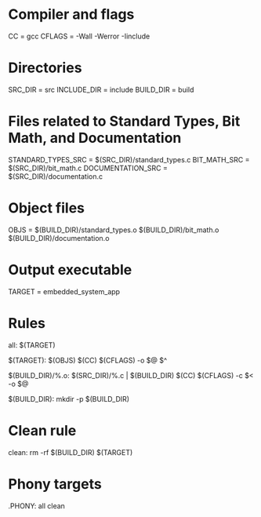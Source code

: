 # Compiler and flags
CC = gcc
CFLAGS = -Wall -Werror -Iinclude

# Directories
SRC_DIR = src
INCLUDE_DIR = include
BUILD_DIR = build

# Files related to Standard Types, Bit Math, and Documentation
STANDARD_TYPES_SRC = $(SRC_DIR)/standard_types.c
BIT_MATH_SRC = $(SRC_DIR)/bit_math.c
DOCUMENTATION_SRC = $(SRC_DIR)/documentation.c

# Object files
OBJS = $(BUILD_DIR)/standard_types.o $(BUILD_DIR)/bit_math.o $(BUILD_DIR)/documentation.o

# Output executable
TARGET = embedded_system_app

# Rules
all: $(TARGET)

$(TARGET): $(OBJS)
	$(CC) $(CFLAGS) -o $@ $^

$(BUILD_DIR)/%.o: $(SRC_DIR)/%.c | $(BUILD_DIR)
	$(CC) $(CFLAGS) -c $< -o $@

$(BUILD_DIR):
	mkdir -p $(BUILD_DIR)

# Clean rule
clean:
	rm -rf $(BUILD_DIR) $(TARGET)

# Phony targets
.PHONY: all clean
